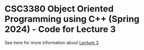 # CSC3380 Object Oriented Programming using C++ (Spring 2024) - Code for Lecture 3

See here for more information about [Lecture 3][lecture3]

[lecture3]: https://teaching.hkaiser.org/spring2024/csc3380/course/lecture3.html
